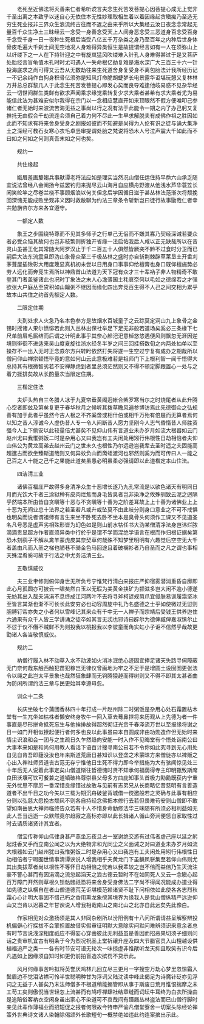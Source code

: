 <!-- { "loadSidebar": true } -->
　　老死至近佛法将灭善来仁者希听谠言夫念生死苦发菩提心因菩提心成无上觉非千圣出离之本致乎以迷自心无依住本无性妙理取相生着以着因缘起贪瞋痴乃至造无穷生死业报非三界众生浪流终古往而不返之由来乎所以大集经云汝日夜念念常起无量百千众生净土三昧经云一念受一身善念受天上人间身恶念受三恶道身百念受百身千念受千身一日一夜种生死根后当受八亿五千万杂类之身乃至百年之内种后世身体骨皮毛遍大千刹土间无空地况人身难得异类恒生是故提谓经言如有一人在须弥山上以纤缕下之一人在下持针迎之中有旋岚猛风吹缕难入针孔人身难得甚过于是又菩萨处胎经言盲龟值木孔时时尤可遇人一失命根亿劫复难是海水深广大三百三十六一针投海底求之尚可得又云吾从无数劫往来生死道舍身复受身不离包胎法计我所经历记一不记余纯作白狗身积骨亿须弥是知风灯命脆胡蜨梦长电景露华讵堪玩憩又复林林万井总总群黎几人于此念生死苦发菩提心即发心矣而良导难逢他岐易惑不见杂华经云一切世间群生类鲜有欲求声闻乘求缘觉乘转复少求大乘者甚希有求大乘者尤为易能信此法为甚难安似尔我得在宗门以一念相应慧直开如来顶眼然不假方便唯叩己参诸仁者无始时来波流苦海无益之事尚以行之况有法于此能令一期之内了办己躬又复推托无由假合千劫流连会须自己着力何不尽此一生早求解脱夫有成佛作祖之胜因如此而不知求有将来舍身受身之剧报如彼而不知避是尚得为人伦有识之徒与诵大集净土之深经可教石女寒心衣毛卓竖审提谓处胎之梵说将恐木人号泣声震大千如此而不曰如之何如之何则真吾末如之何也矣。

　　规约一

　　共住缘起

　　娥眉羞画嫠媰兵事猒谭老将法应如是理实当然况山僧任运住持早忝六山承乏随宜说法曾经八会阐扬今兹罢钓归来抛尽云山海月自应横舟野渡从他浅水芦华蓑笠长闲笑纶竿之尽卷兰桡不事顾烟浪以何关但念后学因循日滋于甚丛林法范渐次将颓挽回深愧无能成败坐观非义因时救敝聊为约法三章条令斩新岂曰徒行故事勖哉仁者幸共勉旃咨尔方来各宜遵守。

　　一额定人数

　　象王之步围绕特尊而不见其多师子之行单己无侣而不嫌其寡乃契经深诫若要众者必受众恼其故何也岂非枝繁则折独开省缘一法启佑我后人咸以正无缺哉所以在昔灵山虽甚王化其常随大阿罗汉止于千二百五十人俱然皆厥突不黔不过食时分卫而已嗣后大法东流震旦即沩山象骨众至三千极丛林之盛时亦自斩荆棘辟草莱垦土开畬刈茅葺屋插锹彰大用度篾显真机初未尝以日用身口事事仰给檀膏也身口既仰檀施势必劳人远化而奔竞生焉所以神鼎首山法道为天下冠有众才三十辈衲子非人物精奇不敢登其门者盖鉴诸此也况时丁象法之末人心澹薄国土秏衰奈何以毛如之德绵若之才强欲张大户庭丛至贷积如山饘粥不继因而缘化四出奔竞百生得不人己之间交相为累乎故本山共住之约首先额定人数。

　　二限定住期

　　夫到处求人火急乃名本色参方是故烟水百城童子之云踪莫定洞山九上象骨之金锡时摇诸人果尔愤悱若此则入丛林出保社举足下足无非般若道场矣奚必三条椽下七尺单前眉毛厮结而后谓之计明此事乎其奈心舲汜汜意棹悠悠遇便风则飘忽无涯因逆境则徘徊不进适来吴山度夏旋往浙水经冬半岁之间三回挂搭数旬之内两处抽单以至操存不一出入无时正念猋尔方兴转盻依然打失将遂一生空过宁复有成办之期哉所以僧问仰山禅宗顿悟毕竟的意如何山云此意极难若是祖师门下上根利智一闻千悟得大总持其有根微智劣若不安禅静虑到者里总须茫然则又不得不顿定脚跟置心一处与之着力捱排矣故从长酌量次当限定住期。

　　三楷定住法

　　夫炉头热自三冬腊人冰于九夏帘垂黄阁迥帐合紫罗寒当尔之时烧尾者从此升腾心空者即兹及第矣复更于春华秋月之候听其拨草瞻风遍参博访焉此先德御众之弘规善有加于此者乎虽然今古人根之不齐奚啻或相什伯或相千万殆有倍屣而无算者焉何以知之昔人淳诚今人虚伪昔人专一令人间断昔人愿力坚刚今人志气昏惰昔人师胜资强今人上下偷安以此较量倍尤甚矣不见仰山伟有言道业未办岁月如流大根器如云门赵州尤曰我惟粥饭二时是杂用心又曰我岂有工夫闲处用矧行伟根性日劫相倍者夫仰山伟公为黄龙高弟去赵州云门之世未久也根性乃尔远逊岂我辈去圣时遥之夫固能高超邃古而欲坐臻斯道哉则又何异蚊负山而啇蚷渡河也邪然则奚为而可传曰人一能之己百之人十能之己千之果能此道矣虽愚必明虽柔必强请即以此道楷定本山住法。

　　四洁清三业

　　诸佛百福庄严故得多身清净众生十恶增长遂乃九孔常流是以欲色诸天有明同日月而光饮大千者三涂狱种有皮肉烂焦而身毛皆臭者岂非染净之攸殊驯致云泥之迥隔乎然端本所由皆自贪瞋等十恶与不贪瞋等十善为之阶差耳故上上十善为诸佛业上上十恶为无间业总十法界之若圣若凡或升或坠莫不由此岐分则身口意业之不可不戒惧也明矣而说者谓祖师有言生来坐不卧死去卧不坐本是臭骨头何须作工课又不见道圣名凡号悉是虚声劣相殊形皆为幻色如是则山前水牯任书大沩某僧清净法身岂讳烂脓滴滴贵显超方作者直须异类中行於乎是谓不学而混绝学语言在根而作归根证据矣第恐木刻鹞子不解从禽羊蒙虎皮其奈契草何哉殊不知梦里明明有六趣觉后空空无大千者盖由凡而入圣之梯也陋巷不骑金色马回途且着破襕衫者乃自圣而之凡之谓也事相天殊混肴奚可故于行法之中尤务洁清三业。

　　五敬慎威仪

　　夫三业聿修则俯仰身世无所负亏宁惟梵行清白来报庄严抑宿雾潜消重昏自廓即此心月孤圆亦可披云一啸矣然白玉以无瑕为美黄金挟矿为颣滋多岂大闲不逾小德遂无妨其出入哉夫涓涓不息终成江河两叶不去将寻斧柯谚规剪爪宜侵肤易训履霜坚冰至皆言其渐也渐不可长长此安穷必也动容周旋中礼乃名盛德之士乎如使微过无愆则胆膊钉帘亦失之小者何以雪峰记其来众有千中无一人禅子而宗靖后受钱王供养迨住六通果有众千人皆三学讲诵之徒卒如其言无忒也邪诗曰辟尔为德俾臧俾嘉淑慎尔止不愆于仪不僭不贼鲜不为则投我以桃报我以李彼童而角实虹小子讵不信然乎哉故更勖诸人各当敬慎威仪。

　　规约二

　　衲僧行履入林不动草入水不动波如火消冰泯绝心迹固宜捧足诸天失路寻伺障蔽无门奈何哉东触西触犯苗犯稼岂无律仪曾画地为牢之不足于是增圆土设囹圄更张法令以绳之此岂太平景象也哉然狂象肆而无钩腾猿趠而得树则又不得不即其太甚者曲为防闲所谓约法三章与民更始耳幸遵毋忽。

　　训众十二条

　　长庆坐破七个蒲团香林四十年打成一片赵州除二时粥饭是杂用心处石霜置枯木堂有一生兀坐如枯株者懒安终身牧牛一回入草去蓦鼻抴将来历观从上先德为者一件事直是尽形拼命抵死忘生与他挨排故得超然彻证光贲千春泽流万世以至报缘将谢之日一如门开相似撩起便行者何多也良以此事虽曰本自圆成非由功勋造作但无始时来情尘识浪和会一团与之生疏日久乍然趋向安能一时入作不见晦堂有个悟处诣南公曰大事本来如是和尚何用教人看话下语百计搜寻南公曰若不令你如此究寻到无心用处自见自肯吾即薶没汝也年来斯道荒唐日甚知识以登垄之术蒙昧方来僧徒亦以裨贩之心出入禅社师资道丧古范无存宁惟他日生死不得力即今举措施为大有骇闻惊见处三十年后无人说着此事定矣山僧道惭往哲德愧时贤不知承何福荫得寺主印明甄致斯席良田沃壤可饮可餐兼之道镇破格尊崇县父母多方曲庇知事头首极力劻勷既获内宁重无外忧思不摩厉一番深惜良缘错过故敢与见前有志弟兄从长商略忆昔慈明有言善造道者不出千日之功今矢以三载为期沉舟破釜背城借一傥邀般若之灵确与此事有相应分则以弘慈大愿挽古颓风不则各自持经念佛把本修行去若但畏难苟安则山僧即不敢望如南岳思大禅师临终告众若有十人不惜身命勤修法华三昧随有所须必相利益如无此人吾当远逝一众默然竟尔趋寂之高标亦即以此长揖诸人循山旁涧便恁自家取性过时去请质诸贤计其宜者。

　　僧宝传称仰山伟律身甚严燕坐忘夜旦占一室谢绝交游有过伟者虚己座以延之躬起炷香叉手而立南公闻之以为大绝物非和光同尘之义面诫之对曰道业未办岁月如流大根器如云门赵州犹曰我惟粥饭二时是杂用心又曰我岂有工夫闲处用矧行伟根性日劫相倍者宁暇囿世情事清谭谀说人增我相乎夫黄龙门下虽麟凤骈集至若仰山伟则尤其出类拔萃者尚以根性不等怀日劫相倍之忧若以我辈较之岂不倍而益倍乃生灭流注豪不警心甚而有因涓滴之流忽起滔天之浪古德云暂时不在如同死人又云一念瞋心起百万障门开然则草根久锁骷髅祇恐将来舍身受身佛法二字尚不得闻况能成办道业得如先德之纵横自在者山僧道德荒芜讵堪模范赖诸贤不耻下问相依如此使各各志烈秋霜心心计明大事固不惜己朽之香用熏龙象傥其境界为缘我人是竞山僧纵精严远逊仰山又岂肯以迟暮之年甘谀说人增我相哉南山之南北山之北亦自此远矣先此豫白。

　　作家相见对众激扬须是其人非同杂剧所以汾阳例有十八问所谓请益呈解察辨投机偏僻心行探拔不会擎担置故借实假审征明默大意除实问默问难辨须识来意余者总有时节言说浅深相度祇应不得妄心穿凿彼此无利益虽是善因而招恶果切须子细则问话之贵审机宜古有明条于今为烈况祝圣上堂祈禳升座及四大节腊官员入山檀越设供植福追严之类一一各有时节安可语无轮次一味掠虚非惟猒听龙天抑且取笑有识今后凡遇如上因缘须自知时如更仍前拍盲造次摈罚不贷示此。

　　风月何缘事苦吟拟将英誉厌鸡林几回立尽三更月一字搜空万劫心梦里忽惊霜入鬓眉边不觉泪沾襟可怜半世聪明种甘为浮词又陆沈读中峰此偈足为诗魔针砭亦见浮词之无益于人甚矣乃末法师僧多不根道稍能搦管即从事于斯废日荒月惟恨揣摩之未工苟工矣则傲倪当世轻忽上流甚而有鸠呼禅肆社结章缝而词坛牛耳终为白衣所操由是追陪俗客衲衣空闲身虽出家心不染道可不哀哉间有蹑屩丛林盗法而已山僧行脚时亲见此辈作薄福业而招短促之报者何限故今特申严谕凡僧堂寮舍一切案头除经论禅策外世典诗文诸人染翰除偈颂外长歌短句一概禁绝如违此约连案摈出示此。

